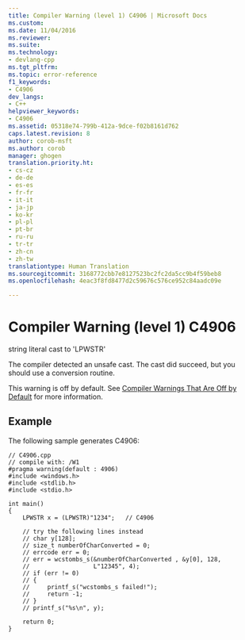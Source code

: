 ```yaml
---
title: Compiler Warning (level 1) C4906 | Microsoft Docs
ms.custom: 
ms.date: 11/04/2016
ms.reviewer: 
ms.suite: 
ms.technology:
- devlang-cpp
ms.tgt_pltfrm: 
ms.topic: error-reference
f1_keywords:
- C4906
dev_langs:
- C++
helpviewer_keywords:
- C4906
ms.assetid: 05318e74-799b-412a-9dce-f02b8161d762
caps.latest.revision: 8
author: corob-msft
ms.author: corob
manager: ghogen
translation.priority.ht:
- cs-cz
- de-de
- es-es
- fr-fr
- it-it
- ja-jp
- ko-kr
- pl-pl
- pt-br
- ru-ru
- tr-tr
- zh-cn
- zh-tw
translationtype: Human Translation
ms.sourcegitcommit: 3168772cbb7e8127523bc2fc2da5cc9b4f59beb8
ms.openlocfilehash: 4eac3f8fd8477d2c59676c576ce952c84aadc09e

---
```

# Compiler Warning (level 1) C4906
string literal cast to 'LPWSTR'  
  
 The compiler detected an unsafe cast. The cast did succeed, but you should use a conversion routine.  
  
 This warning is off by default. See [Compiler Warnings That Are Off by Default](../../preprocessor/compiler-warnings-that-are-off-by-default.md) for more information.  
  
## Example  
 The following sample generates C4906:  
  
```  
// C4906.cpp  
// compile with: /W1  
#pragma warning(default : 4906)  
#include <windows.h>  
#include <stdlib.h>  
#include <stdio.h>  
  
int main()  
{  
    LPWSTR x = (LPWSTR)"1234";   // C4906  
  
    // try the following lines instead  
    // char y[128];  
    // size_t numberOfCharConverted = 0;  
    // errcode err = 0;  
    // err = wcstombs_s(&numberOfCharConverted , &y[0], 128,  
    //                  L"12345", 4);  
    // if (err != 0)  
    // {  
    //     printf_s("wcstombs_s failed!");  
    //     return -1;  
    // }  
    // printf_s("%s\n", y);  
  
    return 0;  
}  
```


<!--HONumber=Jan17_HO2-->


